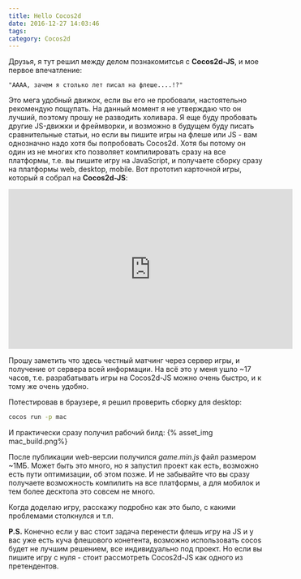 ```yaml
---
title: Hello Cocos2d
date: 2016-12-27 14:03:46
tags:
category: Cocos2d
---
```


Друзья, я тут решил между делом познакомитсья с <strong>Cocos2d-JS</strong>, и мое первое впечатление:
```
"АААА, зачем я столько лет писал на флеше....!?"
```
Это мега удобный движок, если вы его не пробовали, настоятельно рекомендую пощупать. На данный момент я не утверждаю что он лучший, поэтому прошу не разводить холивара. Я еще буду пробовать другие JS-движки и фреймворки, и возможно в будущем буду писать сравнительные статьи, но если вы пишите игры на флеше или JS - вам однозначно надо хотя бы попробовать Cocos2d. Хотя бы потому он один из не многих кто позволяет компилировать сразу на все платформы, т.е. вы пишите игру на JavaScript, и получаете сборку сразу на платформы web, desktop, mobile. Вот прототип карточной игры, который я собрал на <strong>Cocos2d-JS</strong>: 

<iframe width="560" height="315" src="https://www.youtube.com/embed/ViiYwmPMNwY" frameborder="0" allowfullscreen></iframe>

<!-- more -->

Прошу заметить что здесь честный матчинг через сервер игры, и получение от сервера всей информации. На всё это у меня ушло ~17 часов, т.е. разрабатывать игры на Cocos2d-JS можно очень быстро, и к тому же очень удобно.

Потестировав в браузере, я решил проверить сборку для desktop:
```bash
cocos run -p mac
```
И практически сразу получил рабочий билд:
{% asset_img mac_build.png%}

После публикации web-версии получился <em>game.min.js</em> файл размером ~1МБ. Может быть это много, но я запустил проект как есть, возможно есть пути оптимизации, об этом позже. И не забывайте что вы сразу получаете возможность компилить на все платформы, а для мобилок и тем более десктопа это совсем не много.

Когда доделаю игру, расскажу подробно как это было, с какими проблемами столкнулся и т.п.

<b>P.S.</b> Конечно если у вас стоит задача перенести флешь игру на JS и у вас уже есть куча флешового конетента, возможно использовать cocos будет не лучшим решением, все индивидуально под проект. Но если вы пишите игру с нуля - стоит рассмотреть Cocos2d-JS как одного из претендентов.